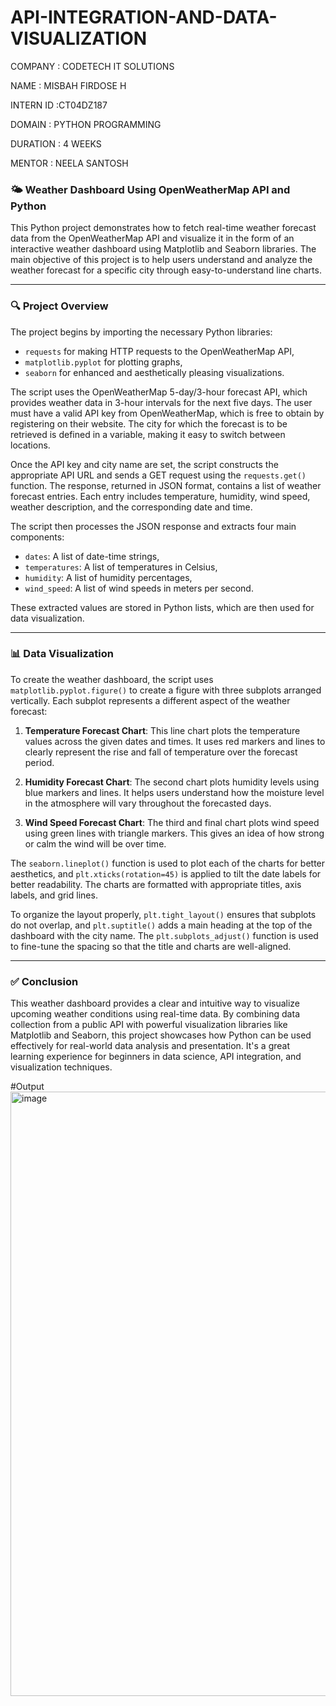# API-INTEGRATION-AND-DATA-VISUALIZATION


COMPANY : CODETECH IT SOLUTIONS 

NAME : MISBAH FIRDOSE H 

INTERN ID :CT04DZ187

DOMAIN : PYTHON PROGRAMMING

DURATION : 4 WEEKS

MENTOR : NEELA SANTOSH 


### 🌤️ **Weather Dashboard Using OpenWeatherMap API and Python**

This Python project demonstrates how to fetch real-time weather forecast data from the OpenWeatherMap API and visualize it in the form of an interactive weather dashboard using Matplotlib and Seaborn libraries. The main objective of this project is to help users understand and analyze the weather forecast for a specific city through easy-to-understand line charts.

---

### 🔍 **Project Overview**

The project begins by importing the necessary Python libraries:

* `requests` for making HTTP requests to the OpenWeatherMap API,
* `matplotlib.pyplot` for plotting graphs,
* `seaborn` for enhanced and aesthetically pleasing visualizations.

The script uses the OpenWeatherMap 5-day/3-hour forecast API, which provides weather data in 3-hour intervals for the next five days. The user must have a valid API key from OpenWeatherMap, which is free to obtain by registering on their website. The city for which the forecast is to be retrieved is defined in a variable, making it easy to switch between locations.

Once the API key and city name are set, the script constructs the appropriate API URL and sends a GET request using the `requests.get()` function. The response, returned in JSON format, contains a list of weather forecast entries. Each entry includes temperature, humidity, wind speed, weather description, and the corresponding date and time.

The script then processes the JSON response and extracts four main components:

* `dates`: A list of date-time strings,
* `temperatures`: A list of temperatures in Celsius,
* `humidity`: A list of humidity percentages,
* `wind_speed`: A list of wind speeds in meters per second.

These extracted values are stored in Python lists, which are then used for data visualization.

---

### 📊 **Data Visualization**

To create the weather dashboard, the script uses `matplotlib.pyplot.figure()` to create a figure with three subplots arranged vertically. Each subplot represents a different aspect of the weather forecast:

1. **Temperature Forecast Chart**:
   This line chart plots the temperature values across the given dates and times. It uses red markers and lines to clearly represent the rise and fall of temperature over the forecast period.

2. **Humidity Forecast Chart**:
   The second chart plots humidity levels using blue markers and lines. It helps users understand how the moisture level in the atmosphere will vary throughout the forecasted days.

3. **Wind Speed Forecast Chart**:
   The third and final chart plots wind speed using green lines with triangle markers. This gives an idea of how strong or calm the wind will be over time.

The `seaborn.lineplot()` function is used to plot each of the charts for better aesthetics, and `plt.xticks(rotation=45)` is applied to tilt the date labels for better readability. The charts are formatted with appropriate titles, axis labels, and grid lines.

To organize the layout properly, `plt.tight_layout()` ensures that subplots do not overlap, and `plt.suptitle()` adds a main heading at the top of the dashboard with the city name. The `plt.subplots_adjust()` function is used to fine-tune the spacing so that the title and charts are well-aligned.

---

### ✅ **Conclusion**

This weather dashboard provides a clear and intuitive way to visualize upcoming weather conditions using real-time data. By combining data collection from a public API with powerful visualization libraries like Matplotlib and Seaborn, this project showcases how Python can be used effectively for real-world data analysis and presentation. It's a great learning experience for beginners in data science, API integration, and visualization techniques.

#Output 
<img width="1919" height="967" alt="image" src="https://github.com/user-attachments/assets/39fb2cd8-a265-40d2-a5db-3d465aa918ee" />


